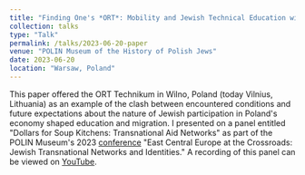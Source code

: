 ```yaml
---
title: "Finding One's *ORT*: Mobility and Jewish Technical Education within and beyond Interwar Poland"
collection: talks
type: "Talk"
permalink: /talks/2023-06-20-paper
venue: "POLIN Museum of the History of Polish Jews"
date: 2023-06-20
location: "Warsaw, Poland"
---
```


This paper offered the ORT Technikum in Wilno, Poland (today Vilnius, Lithuania) as an example of the clash between encountered conditions and future  expectations about the nature of Jewish participation in Poland's economy shaped education and migration. I presented on a panel entitled "Dollars for Soup Kitchens: Transnational Aid Networks" as part of the POLIN Museum's 2023 [conference](https://polin.pl/en/international-conference-east-central-europe-at-the-crossroads) "East Central Europe at the Crossroads: Jewish Transnational Networks and Identities." A recording of this panel can be viewed on [YouTube](https://youtu.be/dZ1r5fiC8sk).